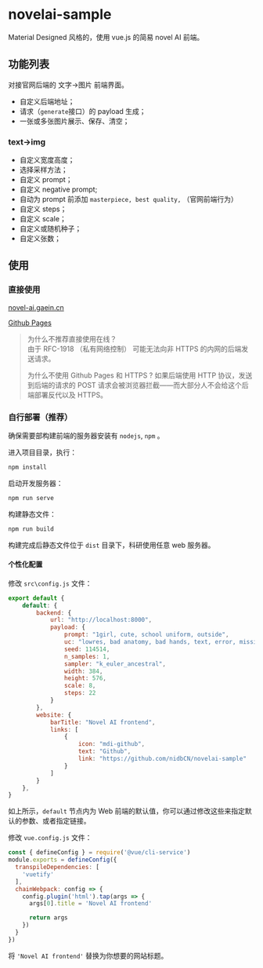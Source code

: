 # novelai-sample

Material Designed 风格的，使用 vue.js 的简易 novel AI 前端。

## 功能列表

对接官网后端的 文字->图片 前端界面。

* 自定义后端地址；
* 请求（`generate`接口）的 payload 生成；
* 一张或多张图片展示、保存、清空；

### text->img

* 自定义宽度高度；
* 选择采样方法；
* 自定义 prompt；
* 自定义 negative prompt;
* 自动为 prompt 前添加 `masterpiece, best quality,` （官网前端行为）
* 自定义 steps；
* 自定义 scale；
* 自定义或随机种子；
* 自定义张数；

## 使用

### 直接使用

[novel-ai.gaein.cn](http://novel-ai.gaein.cn/)

[Github Pages](https://nidbcn.github.io/novelai-sample/)

> 为什么不推荐直接使用在线？  
> 由于 RFC-1918 （私有网络控制） 可能无法向非 HTTPS 的内网的后端发送请求。
>
> 为什么不使用 Github Pages 和 HTTPS ?
> 如果后端使用 HTTP 协议，发送到后端的请求的 POST 请求会被浏览器拦截——而大部分人不会给这个后端部署反代以及 HTTPS。

### 自行部署（推荐）

确保需要部构建前端的服务器安装有 `nodejs`, `npm` 。

进入项目目录，执行：

```sh
npm install
```

启动开发服务器：

```sh
npm run serve
```

构建静态文件：

```sh
npm run build
```

构建完成后静态文件位于 `dist` 目录下，科研使用任意 web 服务器。

#### 个性化配置

修改 `src\config.js` 文件：

```js
export default {
    default: {
        backend: {
            url: "http://localhost:8000",
            payload: {
                prompt: "1girl, cute, school uniform, outside",
                uc: "lowres, bad anatomy, bad hands, text, error, missing fingers, extra digit, fewer digits, cropped, worst quality, low quality, normal quality, jpeg artifacts, signature, watermark, username, blurry",
                seed: 114514,
                n_samples: 1,
                sampler: "k_euler_ancestral",
                width: 384,
                height: 576,
                scale: 8,
                steps: 22
            }
        },
        website: {
            barTitle: "Novel AI frontend",
            links: [
                {
                    icon: "mdi-github",
                    text: "Github",
                    link: "https://github.com/nidbCN/novelai-sample"
                }
            ]
        }
    },
}

```

如上所示，`default` 节点内为 Web 前端的默认值，你可以通过修改这些来指定默认的参数、或者指定链接。

修改 `vue.config.js` 文件：

```js
const { defineConfig } = require('@vue/cli-service')
module.exports = defineConfig({
  transpileDependencies: [
    'vuetify'
  ],
  chainWebpack: config => {
    config.plugin('html').tap(args => {
      args[0].title = 'Novel AI frontend'

      return args
    })
  }
})

```

将 `'Novel AI frontend'` 替换为你想要的网站标题。
